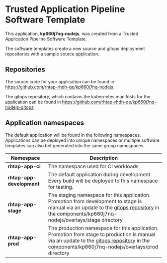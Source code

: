 # Trusted Application Pipeline Software Template

This application, **kp660j7nq-nodejs**, was created from a Trusted Application Pipeline Software Template.

The software templates create a new source and gitops deployment repositories with a sample source application. 

## Repositories

The source code for your application can be found in [https://github.com/rhtap-rhdh-qe/kp660j7nq-nodejs ](https://github.com/rhtap-rhdh-qe/kp660j7nq-nodejs ).
 
The gitops repository, which contains the kubernetes manifests for the application can be found in 
[https://github.com/rhtap-rhdh-qe/kp660j7nq-nodejs-gitops ](https://github.com/rhtap-rhdh-qe/kp660j7nq-nodejs-gitops ) 

## Application namespaces 

The default application will be found in the following namespaces. Applications can be deployed into unique namespaces or multiple software templates can also bet generated into the same group namespaces.  

|  Namespace   |  Description   |  
| -------- | -------- |
| **rhtap-app-ci** | The namespace used for CI workloads |
| **rhtap-app-development** | The default application during development. Every build will be deployed to this namespace for testing. |
| **rhtap-app-stage** | The staging namespace for this application. Promotion from development to stage is manual via an update to the [gitops repository](https://github.com/rhtap-rhdh-qe/kp660j7nq-nodejs-gitops ) in the components/kp660j7nq-nodejs/overlays/stage directory |
| **rhtap-app-prod** | The production namespace for this application. Promotion from stage to production is manual via an update to the [gitops repository](https://github.com/rhtap-rhdh-qe/kp660j7nq-nodejs-gitops ) in the components/kp660j7nq-nodejs/overlays/prod directory |